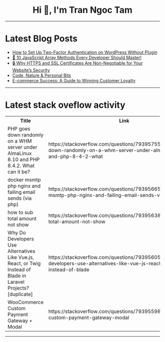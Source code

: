 <h1 align="center">Hi 👋, I'm Tran Ngoc Tam</h1>

---

# Latest Blog Posts 
<!-- BLOG-POST-LIST:START -->
- [How to Set Up Two-Factor Authentication on WordPress Without Plugin](https://dev.to/web_dev-usman/how-to-set-up-two-factor-authentication-on-wordpress-without-plugin-523m)
- [🚀 10 JavaScript Array Methods Every Developer Should Master!](https://dev.to/dct_technologyprivatelimited/10-javascript-array-methods-every-developer-should-master-2h25)
- [🔒 Why HTTPS and SSL Certificates Are Non-Negotiable for Your Website’s Security](https://dev.to/dct_technologyprivatelimited/why-https-and-ssl-certificates-are-non-negotiable-for-your-websites-security-4aja)
- [Code, Nature &amp; Personal Bits](https://dev.to/async_dime/code-nature-personal-bits-124e)
- [E-commerce Success: A Guide to Winning Customer Loyalty](https://dev.to/raftlabs/e-commerce-success-a-guide-to-winning-customer-loyalty-3ij6)
<!-- BLOG-POST-LIST:END -->

---

# Latest stack oveflow activity
<table>
  <tr><th>Title</th><th>Link</th></tr>
  <!-- STACKOVERFLOW:START --><tr><td>PHP goes down randomly on a WHM server under AlmaLinux 8.10 and PHP 8.4.2. What can it be?</td><td>https://stackoverflow.com/questions/79395755/php-goes-down-randomly-on-a-whm-server-under-almalinux-8-10-and-php-8-4-2-what</td></tr><tr><td>docker msmtp php nginx and failing email sends &lpar;via php&rpar;</td><td>https://stackoverflow.com/questions/79395665/docker-msmtp-php-nginx-and-failing-email-sends-via-php</td></tr><tr><td>how to sub total amount not show</td><td>https://stackoverflow.com/questions/79395638/how-to-sub-total-amount-not-show</td></tr><tr><td>Why Do Developers Use Alternatives Like Vue.js, React, or Twig Instead of Blade in Laravel Projects? [duplicate]</td><td>https://stackoverflow.com/questions/79395605/why-do-developers-use-alternatives-like-vue-js-react-or-twig-instead-of-blade</td></tr><tr><td>WooCommerce Custom Payment Gateway + Modal</td><td>https://stackoverflow.com/questions/79395598/woocommerce-custom-payment-gateway-modal</td></tr><!-- STACKOVERFLOW:END -->
</table>

---


